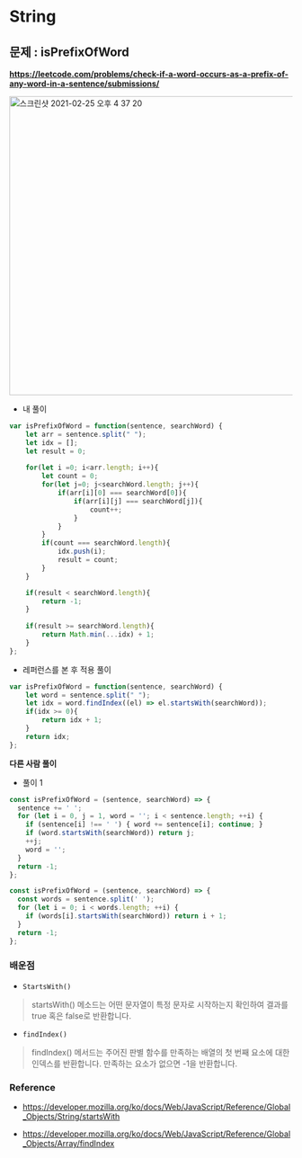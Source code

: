 # String

## 문제 : isPrefixOfWord

**https://leetcode.com/problems/check-if-a-word-occurs-as-a-prefix-of-any-word-in-a-sentence/submissions/**

<img width="532" alt="스크린샷 2021-02-25 오후 4 37 20" src="https://user-images.githubusercontent.com/33803975/109119311-d99a7200-7787-11eb-8e58-cbfb2d02bf28.png">


* 내 풀이 

```js
var isPrefixOfWord = function(sentence, searchWord) {
    let arr = sentence.split(" ");
    let idx = [];
    let result = 0;
    
    for(let i =0; i<arr.length; i++){
        let count = 0;
        for(let j=0; j<searchWord.length; j++){
            if(arr[i][0] === searchWord[0]){
                if(arr[i][j] === searchWord[j]){
                    count++;
                }
            }
        }
        if(count === searchWord.length){
            idx.push(i);
            result = count;
        }
    }

    if(result < searchWord.length){
        return -1;
    }
    
    if(result >= searchWord.length){
        return Math.min(...idx) + 1;
    }
};
```

* 레퍼런스를 본 후 적용 풀이

```js
var isPrefixOfWord = function(sentence, searchWord) {
    let word = sentence.split(" ");
    let idx = word.findIndex((el) => el.startsWith(searchWord));
    if(idx >= 0){
        return idx + 1;
    }
    return idx;
};
```


**다른 사람 풀이** 

* 풀이 1
```js
const isPrefixOfWord = (sentence, searchWord) => {
  sentence += ' ';
  for (let i = 0, j = 1, word = ''; i < sentence.length; ++i) {
    if (sentence[i] !== ' ') { word += sentence[i]; continue; }
    if (word.startsWith(searchWord)) return j;
    ++j;
    word = '';
  }
  return -1;
};
```


```js
const isPrefixOfWord = (sentence, searchWord) => {
  const words = sentence.split(' ');
  for (let i = 0; i < words.length; ++i) {
    if (words[i].startsWith(searchWord)) return i + 1;
  }
  return -1;
};
```

### 배운점 

* `StartsWith()`

> startsWith() 메소드는 어떤 문자열이 특정 문자로 시작하는지 확인하여 결과를 true 혹은 false로 반환합니다.

* `findIndex()`

> findIndex() 메서드는 주어진 판별 함수를 만족하는 배열의 첫 번째 요소에 대한 인덱스를 반환합니다. 만족하는 요소가 없으면 -1을 반환합니다.

### Reference

* https://developer.mozilla.org/ko/docs/Web/JavaScript/Reference/Global_Objects/String/startsWith

* https://developer.mozilla.org/ko/docs/Web/JavaScript/Reference/Global_Objects/Array/findIndex
